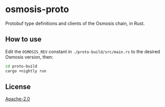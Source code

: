 # osmosis-proto

Protobuf type definitions and clients of the Osmosis chain, in Rust.

## How to use

Edit the `OSMOSIS_REV` constant in `./proto-build/src/main.rs` to the desired Osmosis version, then:

```bash
cd proto-build
cargo +nightly run
```

## License

[Apache-2.0](https://www.apache.org/licenses/LICENSE-2.0)
